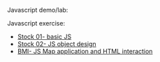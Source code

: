 
Javascript demo/lab:


Javascript exercise:
* [Stock 01- basic JS](./u06_ex/stock01.md)
* [Stock 02- JS object design](./u06_ex/stock02.md)
* [BMI- JS Map application and HTML interaction](./u06_ex/bmi.md)